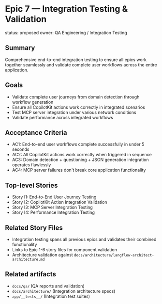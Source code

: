 # Epic 7 — Integration Testing & Validation

status: proposed
owner: QA Engineering / Integration Testing

## Summary
Comprehensive end-to-end integration testing to ensure all epics work together seamlessly and validate complete user workflows across the entire application.

## Goals
- Validate complete user journeys from domain detection through workflow generation
- Ensure all CopilotKit actions work correctly in integrated scenarios
- Test MCP server integration under various network conditions
- Validate performance across integrated workflows

## Acceptance Criteria
- AC1: End-to-end user workflows complete successfully in under 5 seconds
- AC2: All CopilotKit actions work correctly when triggered in sequence
- AC3: Domain detection + questioning + JSON generation integration operates flawlessly
- AC4: MCP server failures don't break core application functionality

## Top-level Stories
- Story I1: End-to-End User Journey Testing
- Story I2: CopilotKit Action Integration Validation
- Story I3: MCP Server Integration Testing
- Story I4: Performance Integration Testing

## Related Story Files
- Integration testing spans all previous epics and validates their combined functionality
- Links to Epic 1-6 story files for component validation
- Architecture validation against `docs/architecture/langflow-architect-architecture.md`

## Related artifacts
- `docs/qa/` (QA reports and validation)
- `docs/architecture/` (Integration architecture specs)
- `app/__tests__/` (Integration test suites)
